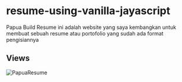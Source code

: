 # resume-using-vanilla-jayascript
Papua Build Resume ini adalah website yang saya kembangkan untuk membuat sebuah resume atau portofolio yang sudah ada format pengisiannya

## Views

![PapuaResume](https://user-images.githubusercontent.com/84061298/234805984-21560bbf-e089-4537-86af-6bcdea8b065e.png)

